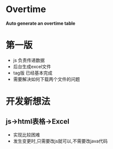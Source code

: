 # Overtime
**Auto generate an overtime table**


# 第一版
* js 负责传递数据
* 后台生成excel文件
* tag版 已经基本完成
* 需要解决如何下载两个文件的问题

# 开发新想法
## js->html表格->Excel
* 实现比较困难
* 发生变更时,只需要改js就可以,不需要改java代码

